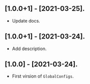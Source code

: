 ## [1.0.0+1] - [2021-03-25].

* Update docs.

## [1.0.0+1] - [2021-03-24].

* Add description.

## [1.0.0] - [2021-03-24].

* First virsion of `GlobalConfigs`.